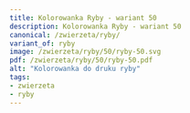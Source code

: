```yaml
---
title: Kolorowanka Ryby - wariant 50
description: Kolorowanka Ryby - wariant 50
canonical: /zwierzeta/ryby/
variant_of: ryby
image: /zwierzeta/ryby/50/ryby-50.svg
pdf: /zwierzeta/ryby/50/ryby-50.pdf
alt: "Kolorowanka do druku ryby"
tags:
- zwierzeta
- ryby
---
```

